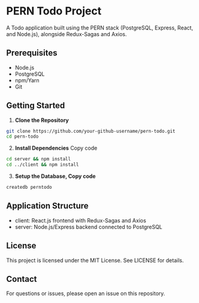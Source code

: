 # PERN Todo Project

A Todo application built using the PERN stack (PostgreSQL, Express, React, and Node.js), alongside Redux-Sagas and Axios.

## Prerequisites

- Node.js
- PostgreSQL
- npm/Yarn
- Git

## Getting Started

1. **Clone the Repository**

```bash
git clone https://github.com/your-github-username/pern-todo.git
cd pern-todo
```

2. **Install Dependencies**
Copy code
```bash
cd server && npm install
cd ../client && npm install
```
3. **Setup the Database, Copy code**
```bash
createdb perntodo
```

## Application Structure
- client: React.js frontend with Redux-Sagas and Axios
- server: Node.js/Express backend connected to PostgreSQL

## License
This project is licensed under the MIT License. See LICENSE for details.

## Contact
For questions or issues, please open an issue on this repository.

